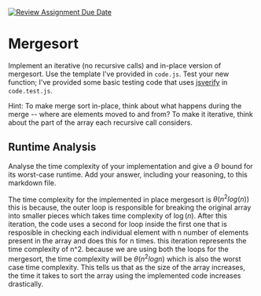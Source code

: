 [![Review Assignment Due Date](https://classroom.github.com/assets/deadline-readme-button-24ddc0f5d75046c5622901739e7c5dd533143b0c8e959d652212380cedb1ea36.svg)](https://classroom.github.com/a/1uurLsu5)
# Mergesort

Implement an iterative (no recursive calls) and in-place version of mergesort.
Use the template I've provided in `code.js`. Test your new function; I've
provided some basic testing code that uses
[jsverify](https://jsverify.github.io/) in `code.test.js`.

Hint: To make merge sort in-place, think about what happens during the merge --
where are elements moved to and from? To make it iterative, think about the
part of the array each recursive call considers.

## Runtime Analysis

Analyse the time complexity of your implementation and give a $\Theta$ bound for
its worst-case runtime. Add your answer, including your reasoning, to this
markdown file.


The time complexity for the implemented in place mergesort is $\theta(n^2log(n))$ this is because, the outer loop is responsible for breaking the original array into smaller pieces which takes time complexity of $\log(n)$. After this iteration, the code uses a second for loop inside the first one that is resposible in checking each individual element with n number of elements present in the array and does this for n times. this iteration represents the time complexity of n^2. because we are using both the loops for the mergesort, the time complexity will be $\theta(n^2logn)$ which is also the worst case time complexity. This tells us that as the size of the array increases, the time it takes to sort the array using the implemented code increases drastically. 

